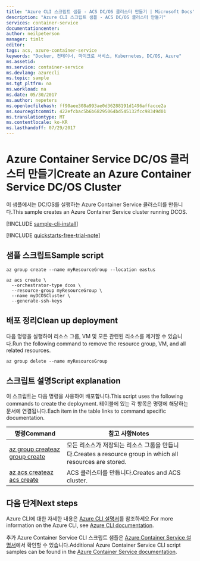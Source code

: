 ```yaml
---
title: "Azure CLI 스크립트 샘플 - ACS DC/OS 클러스터 만들기 | Microsoft Docs"
description: "Azure CLI 스크립트 샘플 - ACS DC/OS 클러스터 만들기"
services: container-service
documentationcenter: 
author: neilpeterson
manager: timlt
editor: 
tags: acs, azure-container-service
keywords: "Docker, 컨테이너, 마이크로 서비스, Kubernetes, DC/OS, Azure"
ms.assetid: 
ms.service: container-service
ms.devlang: azurecli
ms.topic: sample
ms.tgt_pltfrm: na
ms.workload: na
ms.date: 05/30/2017
ms.author: nepeters
ms.openlocfilehash: ff90aee308a993ae0d36288191d1496affacce2a
ms.sourcegitcommit: 422efcbac5b6b68295064bd545132fcc98349d01
ms.translationtype: MT
ms.contentlocale: ko-KR
ms.lasthandoff: 07/29/2017
---
```

# <a name="create-an-azure-container-service-dcos-cluster"></a><span data-ttu-id="77ed2-104">Azure Container Service DC/OS 클러스터 만들기</span><span class="sxs-lookup"><span data-stu-id="77ed2-104">Create an Azure Container Service DC/OS Cluster</span></span>

<span data-ttu-id="77ed2-105">이 샘플에서는 DC/OS를 실행하는 Azure Container Service 클러스터를 만듭니다.</span><span class="sxs-lookup"><span data-stu-id="77ed2-105">This sample creates an Azure Container Service cluster running DCOS.</span></span>

[!INCLUDE [sample-cli-install](../../../../includes/sample-cli-install.md)]

[!INCLUDE [quickstarts-free-trial-note](../../../../includes/quickstarts-free-trial-note.md)]

## <a name="sample-script"></a><span data-ttu-id="77ed2-106">샘플 스크립트</span><span class="sxs-lookup"><span data-stu-id="77ed2-106">Sample script</span></span>

```azurecli
az group create --name myResourceGroup --location eastus

az acs create \
  --orchestrator-type dcos \
  --resource-group myResourceGroup \
  --name myDCOSCluster \
  --generate-ssh-keys
```

## <a name="clean-up-deployment"></a><span data-ttu-id="77ed2-107">배포 정리</span><span class="sxs-lookup"><span data-stu-id="77ed2-107">Clean up deployment</span></span> 

<span data-ttu-id="77ed2-108">다음 명령을 실행하여 리소스 그룹, VM 및 모든 관련된 리소스를 제거할 수 있습니다.</span><span class="sxs-lookup"><span data-stu-id="77ed2-108">Run the following command to remove the resource group, VM, and all related resources.</span></span>

```azurecli
az group delete --name myResourceGroup
```

## <a name="script-explanation"></a><span data-ttu-id="77ed2-109">스크립트 설명</span><span class="sxs-lookup"><span data-stu-id="77ed2-109">Script explanation</span></span>

<span data-ttu-id="77ed2-110">이 스크립트는 다음 명령을 사용하여 배포합니다.</span><span class="sxs-lookup"><span data-stu-id="77ed2-110">This script uses the following commands to create the deployment.</span></span> <span data-ttu-id="77ed2-111">테이블에 있는 각 항목은 명령에 해당하는 문서에 연결됩니다.</span><span class="sxs-lookup"><span data-stu-id="77ed2-111">Each item in the table links to command specific documentation.</span></span>

| <span data-ttu-id="77ed2-112">명령</span><span class="sxs-lookup"><span data-stu-id="77ed2-112">Command</span></span> | <span data-ttu-id="77ed2-113">참고 사항</span><span class="sxs-lookup"><span data-stu-id="77ed2-113">Notes</span></span> |
|---|---|
| [<span data-ttu-id="77ed2-114">az group create</span><span class="sxs-lookup"><span data-stu-id="77ed2-114">az group create</span></span>](https://docs.microsoft.com/cli/azure/group#create) | <span data-ttu-id="77ed2-115">모든 리소스가 저장되는 리소스 그룹을 만듭니다.</span><span class="sxs-lookup"><span data-stu-id="77ed2-115">Creates a resource group in which all resources are stored.</span></span> |
| [<span data-ttu-id="77ed2-116">az acs create</span><span class="sxs-lookup"><span data-stu-id="77ed2-116">az acs create</span></span>](https://docs.microsoft.com/cli/azure/acs#create) | <span data-ttu-id="77ed2-117">ACS 클러스터를 만듭니다.</span><span class="sxs-lookup"><span data-stu-id="77ed2-117">Creates and ACS cluster.</span></span> |

## <a name="next-steps"></a><span data-ttu-id="77ed2-118">다음 단계</span><span class="sxs-lookup"><span data-stu-id="77ed2-118">Next steps</span></span>

<span data-ttu-id="77ed2-119">Azure CLI에 대한 자세한 내용은 [Azure CLI 설명서](https://docs.microsoft.com/cli/azure/overview)를 참조하세요.</span><span class="sxs-lookup"><span data-stu-id="77ed2-119">For more information on the Azure CLI, see [Azure CLI documentation](https://docs.microsoft.com/cli/azure/overview).</span></span>

<span data-ttu-id="77ed2-120">추가 Azure Container Service CLI 스크립트 샘플은 [Azure Container Service 설명서](../cli-samples.md)에서 확인할 수 있습니다.</span><span class="sxs-lookup"><span data-stu-id="77ed2-120">Additional Azure Container Service CLI script samples can be found in the [Azure Container Service documentation](../cli-samples.md).</span></span>